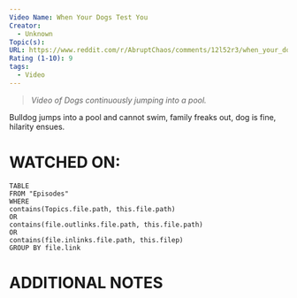 ```yaml
---
Video Name: When Your Dogs Test You
Creator:
  - Unknown
Topic(s): 
URL: https://www.reddit.com/r/AbruptChaos/comments/12l52r3/when_your_dogs_test_you/
Rating (1-10): 9
tags:
  - Video
---
```

> *Video of Dogs continuously jumping into a pool.*

Bulldog jumps into a pool and cannot swim, family freaks out, dog is fine, hilarity ensues.
# WATCHED ON:
``` dataview
TABLE
FROM "Episodes"
WHERE 
contains(Topics.file.path, this.file.path) 
OR 
contains(file.outlinks.file.path, this.file.path)
OR
contains(file.inlinks.file.path, this.filep)
GROUP BY file.link
```

# ADDITIONAL NOTES